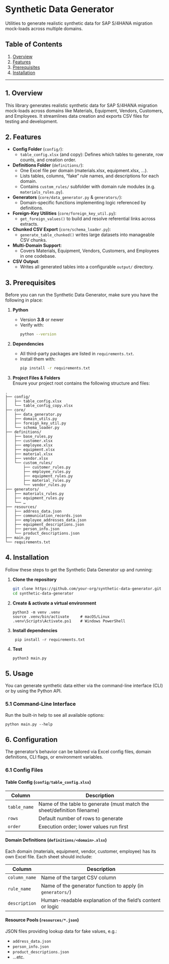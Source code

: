 # Synthetic Data Generator

Utilities to generate realistic synthetic data for SAP S/4HANA migration mock-loads across multiple domains.

## Table of Contents

1. [Overview](#overview)  
2. [Features](#features)  
3. [Prerequisites](#prerequisites)  
4. [Installation](#installation)  

---

## 1. Overview

This library generates realistic synthetic data for SAP S/4HANA migration mock-loads across domains like Materials, Equipment, Vendors, Customers, and Employees. It streamlines data creation and exports CSV files for testing and development.

## 2. Features

- **Config Folder** (`config/`):  
  - `table_config.xlsx` (and copy): Defines which tables to generate, row counts, and creation order.  
- **Definitions Folder** (`definitions/`):  
  - One Excel file per domain (materials.xlsx, equipment.xlsx, …).  
  - Lists tables, columns, “fake” rule names, and descriptions for each domain.  
  - Contains `custom_rules/` subfolder with domain rule modules (e.g. `materials_rules.py`).  
- **Generators** (`core/data_generator.py` & `generators/`):  
  - Domain-specific functions implementing logic referenced by definitions.  
- **Foreign-Key Utilities** (`core/foreign_key_util.py`):  
  - `get_foreign_values()` to build and resolve referential links across extracts.  
- **Chunked CSV Export** (`core/schema_loader.py`):  
  - `generate_table_chunked()` writes large datasets into manageable CSV chunks.  
- **Multi-Domain Support**:  
  - Covers Materials, Equipment, Vendors, Customers, and Employees in one codebase.  
- **CSV Output**:  
  - Writes all generated tables into a configurable `output/` directory.

## 3. Prerequisites

Before you can run the Synthetic Data Generator, make sure you have the following in place:

1. **Python**  
   - Version **3.8** or newer  
   - Verify with:  
     ```bash
     python --version
     ```

2. **Dependencies**  
   - All third-party packages are listed in `requirements.txt`.  
   - Install them with:
     ```bash
     pip install -r requirements.txt
     ```  

3. **Project Files & Folders**  
   Ensure your project root contains the following structure and files:

```
.
├── config/
│   ├── table_config.xlsx
│   └── table_config_copy.xlsx
├── core/
│   ├── data_generator.py
│   ├── domain_utils.py
│   ├── foreign_key_util.py
│   └── schema_loader.py
├── definitions/
│   ├── base_rules.py
│   ├── customer.xlsx
│   ├── employee.xlsx
│   ├── equipment.xlsx
│   ├── material.xlsx
│   ├── vendor.xlsx
│   └── custom_rules/
│       ├── customer_rules.py
│       ├── employee_rules.py
│       ├── equipment_rules.py
│       ├── material_rules.py
│       └── vendor_rules.py
├── generators/
│   ├── materials_rules.py
│   ├── equipment_rules.py
│   └── …  
├── resources/
│   ├── address_data.json
│   ├── communication_records.json
│   ├── employee_addresses_data.json
│   ├── equipment_descriptions.json
│   ├── person_info.json
│   └── product_descriptions.json
├── main.py
└── requirements.txt
```
## 4. Installation

Follow these steps to get the Synthetic Data Generator up and running:

1. **Clone the repository**  
   ```bash
   git clone https://github.com/your-org/synthetic-data-generator.git
   cd synthetic-data-generator
2. **Create & activate a virtual environment**
   ```
   python3 -m venv .venv
   source .venv/bin/activate     # macOS/Linux
   .venv\Scripts\Activate.ps1    # Windows PowerShell
3. **Install dependencies**
   ```
    pip install -r requirements.txt
4. **Test**
    ```
    python3 main.py
## 5. Usage

You can generate synthetic data either via the command-line interface (CLI) or by using the Python API.

### 5.1 Command-Line Interface

Run the built-in help to see all available options:
  ```
  python main.py --help
  ```

## 6. Configuration

The generator’s behavior can be tailored via Excel config files, domain definitions, CLI flags, or environment variables.

### 6.1 Config Files

#### Table Config (`config/table_config.xlsx`)

| Column     | Description                                                                            |
| ---------- | -------------------------------------------------------------------------------------- |
| `table_name` | Name of the table to generate (must match the sheet/definition filename)            |
| `rows`       | Default number of rows to generate          |
| `order`      | Execution order; lower values run first                                               |

#### Domain Definitions (`definitions/<domain>.xlsx`)

Each domain (materials, equipment, vendor, customer, employee) has its own Excel file. Each sheet should include:

| Column         | Description                                                      |
| -------------- | ---------------------------------------------------------------- |
| `column_name`  | Name of the target CSV column                                    |
| `rule_name`    | Name of the generator function to apply (in `generators/`)       |
| `description`  | Human-readable explanation of the field’s content or logic       |

#### Resource Pools (`resources/*.json`)

JSON files providing lookup data for fake values, e.g.:

- `address_data.json`  
- `person_info.json`  
- `product_descriptions.json`  
- …etc.

